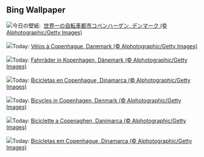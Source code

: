 ## Bing Wallpaper
![](https://www.bing.com/th?id=OHR.CopenhagenBicycles_JA-JP2959867214_UHD.jpg&w=1000)今日の壁紙: &nbsp;[世界一の自転車都市コペンハーゲン, デンマーク (© Alphotographic/Getty Images)](https://www.bing.com/th?id=OHR.CopenhagenBicycles_JA-JP2959867214_UHD.jpg)
<br><br/>
![](https://www.bing.com/th?id=OHR.CopenhagenBicycles_FR-FR1244854988_UHD.jpg&w=1000)Today: [Vélos à Copenhague, Danemark (© Alphotographic/Getty Images)](https://www.bing.com/th?id=OHR.CopenhagenBicycles_FR-FR1244854988_UHD.jpg)
<br><br/>
![](https://www.bing.com/th?id=OHR.CopenhagenBicycles_DE-DE6785283446_UHD.jpg&w=1000)Today: [Fahrräder in Kopenhagen, Dänemark (© Alphotographic/Getty Images)](https://www.bing.com/th?id=OHR.CopenhagenBicycles_DE-DE6785283446_UHD.jpg)
<br><br/>
![](https://www.bing.com/th?id=OHR.CopenhagenBicycles_ES-ES4229368591_UHD.jpg&w=1000)Today: [Bicicletas en Copenhague, Dinamarca (© Alphotographic/Getty Images)](https://www.bing.com/th?id=OHR.CopenhagenBicycles_ES-ES4229368591_UHD.jpg)
<br><br/>
![](https://www.bing.com/th?id=OHR.CopenhagenBicycles_EN-GB4395240180_UHD.jpg&w=1000)Today: [Bicycles in Copenhagen, Denmark (© Alphotographic/Getty Images)](https://www.bing.com/th?id=OHR.CopenhagenBicycles_EN-GB4395240180_UHD.jpg)
<br><br/>
![](https://www.bing.com/th?id=OHR.CopenhagenBicycles_IT-IT2125819648_UHD.jpg&w=1000)Today: [Biciclette a Copenaghen, Danimarca (© Alphotographic/Getty Images)](https://www.bing.com/th?id=OHR.CopenhagenBicycles_IT-IT2125819648_UHD.jpg)
<br><br/>
![](https://www.bing.com/th?id=OHR.CopenhagenBicycles_PT-BR5476760078_UHD.jpg&w=1000)Today: [Bicicletas em Copenhague, Dinamarca (© Alphotographic/Getty Images)](https://www.bing.com/th?id=OHR.CopenhagenBicycles_PT-BR5476760078_UHD.jpg)
<br><br/>
